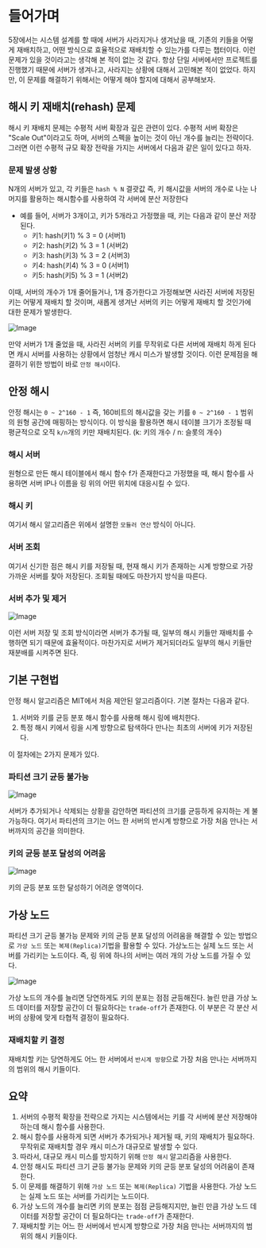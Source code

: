 # 들어가며

5장에서는 시스템 설계를 할 때에 서버가 사라지거나 생겨났을 때, 기존의 키들을 어떻게 재배치하고, 어떤 방식으로 효율적으로 재배치할 수 있는가를 다루는 챕터이다. 이런 문제가
있을 것이라고는 생각해 본 적이 없는 것 같다. 항상 단일 서버에서만 프로젝트를 진행했기 때문에 서버가 생겨나고, 사라지는 상황에 대해서 고민해본 적이 없었다. 하지만, 이 문제를
해결하기 위해서는 어떻게 해야 할지에 대해서 공부해보자.

## 해시 키 재배치(rehash) 문제

해시 키 재배치 문제는 수평적 서버 확장과 깊은 관련이 있다. 수평적 서버 확장은 "Scale Out"이라고도 하며, 서버의 스펙을 높이는 것이 아닌 개수를 늘리는 전략이다.
그러면 이런 수평적 규모 확장 전략을 가지는 서버에서 다음과 같은 일이 있다고 하자.

### 문제 발생 상황

N개의 서버가 있고, 각 키들은 `hash % N` 결괏값 즉, 키 해시값을 서버의 개수로 나눈 나머지를 활용하는 해시함수를 사용하여 각 서버에 분산 저장한다

- 예를 들어, 서버가 3개이고, 키가 5개라고 가정했을 때, 키는 다음과 같이 분산 저장된다.
    - 키1: hash(키1) % 3 = 0 (서버1)
    - 키2: hash(키2) % 3 = 1 (서버2)
    - 키3: hash(키3) % 3 = 2 (서버3)
    - 키4: hash(키4) % 3 = 0 (서버1)
    - 키5: hash(키5) % 3 = 1 (서버2)

이때, 서버의 개수가 1개 줄어들거나, 1개 증가한다고 가정해보면 사라진 서버에 저장된 키는 어떻게 재배치 할 것이며, 새롭게 생겨난 서버의 키는 어떻게 재배치 할 것인가에 대한
문제가 발생한다.

![Image](https://github.com/user-attachments/assets/93679ca8-e8fb-463b-9d4d-4f528ee0354b)

만약 서버가 1개 줄었을 때, 사라진 서버의 키를 무작위로 다른 서버에 재배치 하게 된다면 캐시 서버를 사용하는 상황에서 엄청난 캐시 미스가 발생할 것이다. 이런
문제점을 해결하기 위한 방법이 바로 `안정 해시`이다.

## 안정 해시

안정 해시는 `0 ~ 2^160 - 1` 즉, 160비트의 해시값을 갖는 키를 `0 ~ 2^160 - 1` 범위의 원형 공간에 매핑하는 방식이다. 이 방식을 활용하면 해시 테이블
크기가 조정될 때 평균적으로 오직 `k/n`개의 키만 재배치된다. (k: 키의 개수 / n: 슬롯의 개수)

### 해시 서버

원형으로 만든 해시 테이블에서 해시 함수 f가 존재한다고 가정했을 때, 해시 함수를 사용하면 서버 IP나 이름을 링 위의 어떤 위치에 대응시킬 수 있다.

### 해시 키

여기서 해시 알고리즘은 위에서 설명한 `모듈러 연산` 방식이 아니다.

### 서버 조회

여기서 신기한 점은 해시 키를 저장될 때, 현재 해시 키가 존재하는 시계 방향으로 가장 가까운 서버를 찾아 저장된다. 조회될 때에도 마찬가지 방식을 따른다.

### 서버 추가 및 제거

![Image](https://github.com/user-attachments/assets/a19f11b1-b14e-44bc-a314-9e650d2f9d36)

이런 서버 저장 및 조회 방식이라면 서버가 추가될 때, 일부의 해시 키들만 재배치를 수행하면 되기 때문에 효율적이다. 마찬가지로 서버가 제거되더라도 일부의 해시 키들만 재분배를
시켜주면 된다.

## 기본 구현법

안정 해시 알고리즘은 MIT에서 처음 제안된 알고리즘이다. 기본 절차는 다음과 같다.

1. 서버와 키를 균등 분포 해시 함수를 사용해 해시 링에 배치한다.
2. 특정 해시 키에서 링을 시계 방향으로 탐색하다 만나는 최초의 서버에 키가 저장된다.

이 절차에는 2가지 문제가 있다.

### 파티션 크기 균등 불가능

![Image](https://github.com/user-attachments/assets/c18abf1f-4454-4df6-8f07-69941b5ffc0c)

서버가 추가되거나 삭제되는 상황을 감안하면 파티션의 크기를 균등하게 유지하는 게 불가능하다. 여기서 파티션의 크기는 어느 한 서버의 반시계 방향으로 가장 처음 만나는 서버까지의
공간을 의미한다.

### 키의 균등 분포 달성의 어려움

![Image](https://github.com/user-attachments/assets/6d030995-3b2e-4fea-9a51-60b4cde34147)

키의 균등 분포 또한 달성하기 어려운 영역이다.

## 가상 노드

파티션 크기 균등 불가능 문제와 키의 균등 분포 달성의 어려움을 해결할 수 있는 방법으로 `가상 노드` 또는 `복제(Replica)`기법을 활용할 수 있다. 가상노드는 실제 노드
또는 서버를 가리키는 노드이다. 즉, 링 위에 하나의 서버는 여러 개의 가상 노드를 가질 수 있다.

![Image](https://github.com/user-attachments/assets/f59cc1d4-7a58-42a4-898d-50ca8f597b22)

가상 노드의 개수를 늘리면 당연하게도 키의 분포는 점점 균등해진다. 늘린 만큼 가상 노드 데이터를 저장할 공간이 더 필요하다는 `trade-off`가 존재한다. 이 부분은 각 분산
서버의 상황에 맞게 타협적 결정이 필요하다.

### 재배치할 키 결정

재배치할 키는 당연하게도 어느 한 서버에서 `반시계 방향`으로 가장 처음 만나는 서버까지의 범위의 해시 키들이다.

## 요약

1. 서버의 수평적 확장을 전략으로 가지는 시스템에서는 키를 각 서버에 분산 저장해야하는데 해시 함수를 사용한다.
2. 해시 함수를 사용하게 되면 서버가 추가되거나 제거될 때, 키의 재배치가 필요하다. 무작위로 재배치할 경우 캐시 미스가 대규모로 발생할 수 있다.
3. 따라서, 대규모 캐시 미스를 방지하기 위해 `안정 해시` 알고리즘을 사용한다.
4. 안정 해시도 파티션 크기 균등 불가능 문제와 키의 균등 분포 달성의 어려움이 존재한다.
5. 이 문제를 해결하기 위해 `가상 노드` 또는 `복제(Replica)` 기법을 사용한다. 가상 노드는 실제 노드 또는 서버를 가리키는 노드이다.
6. 가상 노드의 개수를 늘리면 키의 분포는 점점 균등해지지만, 늘린 만큼 가상 노드 데이터를 저장할 공간이 더 필요하다는 `trade-off`가 존재한다.
7. 재배치할 키는 어느 한 서버에서 반시계 방향으로 가장 처음 만나는 서버까지의 범위의 해시 키들이다.